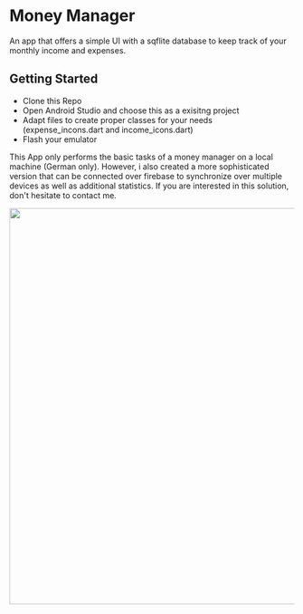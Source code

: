 # Money Manager

An app that offers a simple UI with a sqflite database to keep track of your monthly income and expenses.

## Getting Started

- Clone this Repo
- Open Android Studio and choose this as a exisitng project
- Adapt files to create proper classes for your needs (expense_incons.dart and income_icons.dart)
- Flash your emulator 

This App only performs the basic tasks of a money manager on a local machine (German only). However, i also created a more sophisticated version that can be connected over firebase to synchronize over multiple devices as well as additional statistics. If you are interested in this solution, don't hesitate to contact me.







<img src="videos/example.gif" height="700"/>



